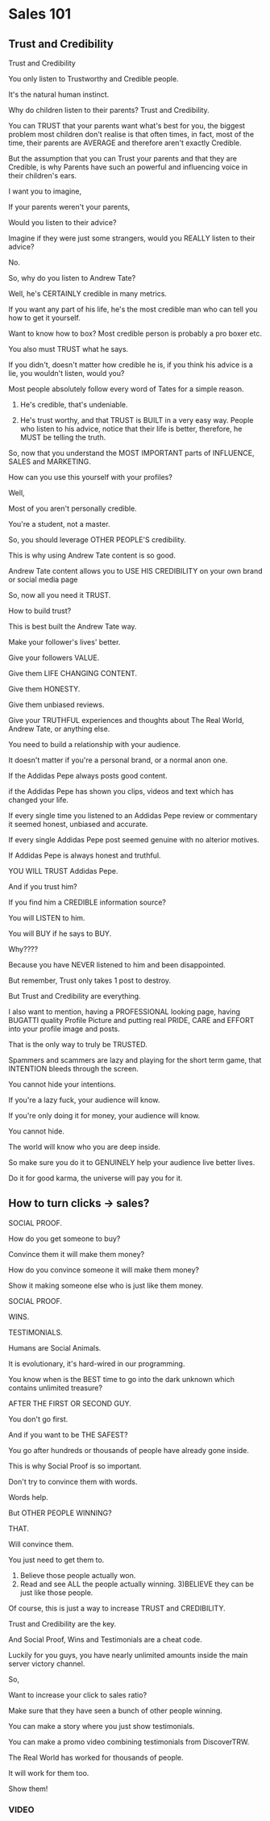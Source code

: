 # Sales 101

## Trust and Credibility 

Trust and Credibility

You only listen to Trustworthy and Credible people.

It's the natural human instinct.

Why do children listen to their parents? Trust and Credibility.

You can TRUST that your parents want what's best for you, the biggest problem most children don't realise is that often times, in fact, most of the time, their parents are AVERAGE and therefore aren't exactly Credible.

But the assumption that you can Trust your parents and that they are Credible, is why Parents have such an powerful and influencing voice in their children's ears.

I want you to imagine,

If your parents weren't your parents,

Would you listen to their advice?

Imagine if they were just some strangers, would you REALLY listen to their advice?

No.

So, why do you listen to Andrew Tate?

Well, he's CERTAINLY credible in many metrics.

If you want any part of his life, he's the most credible man who can tell you how to get it yourself.

Want to know how to box? Most credible person is probably a pro boxer etc.

You also must TRUST what he says.

If you didn't, doesn't matter how credible he is, if you think his advice is a lie, you wouldn't listen, would you?

Most people absolutely follow every word of Tates for a simple reason.

1) He's credible, that's undeniable.

2) He's trust worthy, and that TRUST is BUILT in a very easy way. People who listen to his advice, notice that their life is better, therefore, he MUST be telling the truth.

So, now that you understand the MOST IMPORTANT parts of INFLUENCE, SALES and MARKETING.

How can you use this yourself with your profiles?

Well,

Most of you aren't personally credible.

You're a student, not a master.

So, you should leverage OTHER PEOPLE'S credibility.

This is why using Andrew Tate content is so good.

Andrew Tate content allows you to USE HIS CREDIBILITY on your own brand or social media page

So, now all you need it TRUST.

How to build trust?

This is best built the Andrew Tate way.

Make your follower's lives' better.

Give your followers VALUE.

Give them LIFE CHANGING CONTENT.

Give them HONESTY.

Give them unbiased reviews.

Give your TRUTHFUL experiences and thoughts about The Real World, Andrew Tate, or anything else.

You need to build a relationship with your audience.

It doesn't matter if you're a personal brand, or a normal anon one.

If the Addidas Pepe always posts good content.

if the Addidas Pepe has shown you clips, videos and text which has changed your life.

If every single time you listened to an Addidas Pepe review or commentary it seemed honest, unbiased and accurate.

If every single Addidas Pepe post seemed genuine with no alterior motives.

If Addidas Pepe is always honest and truthful.

YOU WILL TRUST Addidas Pepe.

And if you trust him?

If you find him a CREDIBLE information source?

You will LISTEN to him.

You will BUY if he says to BUY.

Why????

Because you have NEVER listened to him and been disappointed.

But remember, Trust only takes 1 post to destroy.

But Trust and Credibility are everything.

I also want to mention, having a PROFESSIONAL looking page, having BUGATTI quality Profile Picture and putting real PRIDE, CARE and EFFORT into your profile image and posts.

That is the only way to truly be TRUSTED.

Spammers and scammers are lazy and playing for the short term game, that INTENTION bleeds through the screen.

You cannot hide your intentions.

If you're a lazy fuck, your audience will know.

If you're only doing it for money, your audience will know.

You cannot hide.

The world will know who you are deep inside.

So make sure you do it to GENUINELY help your audience live better lives.

Do it for good karma, the universe will pay you for it. 

## How to turn clicks -> sales?

SOCIAL PROOF.

How do you get someone to buy?

Convince them it will make them money?

How do you convince someone it will make them money?

Show it making someone else who is just like them money.

SOCIAL PROOF.

WINS.

TESTIMONIALS.

Humans are Social Animals.

It is evolutionary, it's hard-wired in our programming.

You know when is the BEST time to go into the dark unknown which contains unlimited treasure?

AFTER THE FIRST OR SECOND GUY.

You don't go first.

And if you want to be THE SAFEST?

You go after hundreds or thousands of people have already gone inside.

This is why Social Proof is so important.

Don't try to convince them with words.

Words help.

But OTHER PEOPLE WINNING?

THAT.

Will convince them.

You just need to get them to.

1) Believe those people actually won.
2) Read and see ALL the people actually winning.
3)BELIEVE they can be just like those people.

Of course, this is just a way to increase TRUST and CREDIBILITY.

Trust and Credibility are the key.

And Social Proof, Wins and Testimonials are a cheat code.

Luckily for you guys, you have nearly unlimited amounts inside the main server victory channel.

So,

Want to increase your click to sales ratio?

Make sure that they have seen a bunch of other people winning.

You can make a story where you just show testimonials.

You can make a promo video combining testimonials from DiscoverTRW.

The Real World has worked for thousands of people.

It will work for them too.

Show them!

### VIDEO